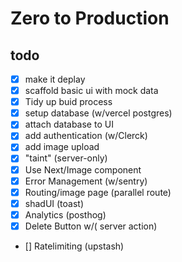 # Zero to Production

## todo

- [x] make it deplay
- [x] scaffold basic ui with mock data
- [x] Tidy up buid process
- [x] setup database (w/vercel postgres)
- [x] attach database to UI
- [x] add authentication (w/Clerck)
- [x] add image upload
- [x] "taint" (server-only)
- [x] Use Next/Image component
- [x] Error Management (w/sentry)
- [x] Routing/image page (parallel route)
- [x] shadUI (toast)
- [x] Analytics (posthog)
- [x] Delete Button w/( server action)
- [] Ratelimiting (upstash)
